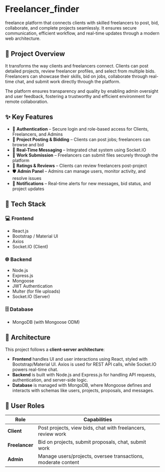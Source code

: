 # Freelancer_finder
 freelance platform that connects clients with skilled freelancers to post, bid, collaborate, and complete projects seamlessly. It ensures secure communication, efficient workflow, and real-time updates through a modern web architecture.

## 📌 Project Overview

It transforms the way clients and freelancers connect. Clients can post detailed projects, review freelancer profiles, and select from multiple bids. Freelancers can showcase their skills, bid on jobs, collaborate through real-time chat, and submit work directly through the platform.

The platform ensures transparency and quality by enabling admin oversight and user feedback, fostering a trustworthy and efficient environment for remote collaboration.

## ✨ Key Features

- 🔐 **Authentication** – Secure login and role-based access for Clients, Freelancers, and Admins
- 📝 **Project Posting & Bidding** – Clients can post jobs; freelancers can browse and bid
- 💬 **Real-Time Messaging** – Integrated chat system using Socket.IO
- 📁 **Work Submission** – Freelancers can submit files securely through the platform
- 🌟 **Ratings & Reviews** – Clients can review freelancers post-project
- 🛡️ **Admin Panel** – Admins can manage users, monitor activity, and resolve issues
- 🔔 **Notifications** – Real-time alerts for new messages, bid status, and project updates

## 🧰 Tech Stack

### 💻 Frontend
- React.js
- Bootstrap / Material UI
- Axios
- Socket.IO (Client)

### 🌐 Backend
- Node.js
- Express.js
- Mongoose
- JWT Authentication
- Multer (for file uploads)
- Socket.IO (Server)

### 🗄️ Database
- MongoDB (with Mongoose ODM)

## 🧱 Architecture

This project follows a **client-server architecture**:

- **Frontend** handles UI and user interactions using React, styled with Bootstrap/Material UI. Axios is used for REST API calls, while Socket.IO powers real-time chat.
- **Backend** is built with Node.js and Express.js for handling API requests, authentication, and server-side logic.
- **Database** is managed with MongoDB, where Mongoose defines and interacts with schemas like users, projects, proposals, and messages.

## 👥 User Roles

| Role        | Capabilities |
|-------------|--------------|
| **Client** | Post projects, view bids, chat with freelancers, review work |
| **Freelancer** | Bid on projects, submit proposals, chat, submit work |
| **Admin** | Manage users/projects, oversee transactions, moderate content |


